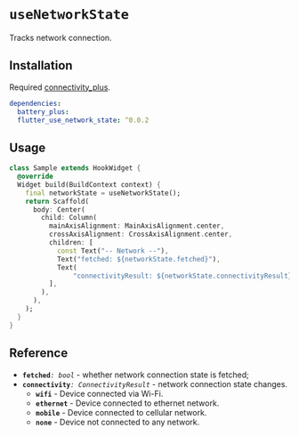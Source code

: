 # `useNetworkState`

Tracks network connection.

## Installation

Required [connectivity_plus](https://pub.dev/packages/connectivity_plus).

```yaml
dependencies:
  battery_plus:
  flutter_use_network_state: ^0.0.2
```

## Usage

```dart
class Sample extends HookWidget {
  @override
  Widget build(BuildContext context) {
    final networkState = useNetworkState();
    return Scaffold(
      body: Center(
        child: Column(
          mainAxisAlignment: MainAxisAlignment.center,
          crossAxisAlignment: CrossAxisAlignment.center,
          children: [
            const Text("-- Network --"),
            Text("fetched: ${networkState.fetched}"),
            Text(
                "connectivityResult: ${networkState.connectivityResult}"),
          ],
        ),
      ),
    );
  }
}
```
## Reference

- **`fetched`**_`: bool`_ - whether network connection state is fetched;
- **`connectivity`**_`: ConnectivityResult`_ - network connection state changes.
  - **`wifi`** - Device connected via Wi-Fi.
  - **`ethernet`** - Device connected to ethernet network.
  - **`mobile`** - Device connected to cellular network.
  - **`none`** - Device not connected to any network.